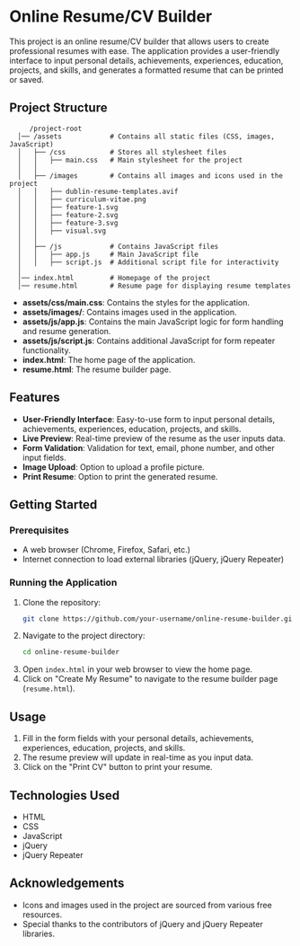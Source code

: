 # Online Resume/CV Builder

This project is an online resume/CV builder that allows users to create professional resumes with ease. The application provides a user-friendly interface to input personal details, achievements, experiences, education, projects, and skills, and generates a formatted resume that can be printed or saved.

## Project Structure
         /project-root
      │── /assets            # Contains all static files (CSS, images, JavaScript)
      │   ├── /css           # Stores all stylesheet files
      │   │   ├── main.css   # Main stylesheet for the project
      │   │
      │   ├── /images        # Contains all images and icons used in the project
      │   │   ├── dublin-resume-templates.avif
      │   │   ├── curriculum-vitae.png
      │   │   ├── feature-1.svg
      │   │   ├── feature-2.svg
      │   │   ├── feature-3.svg
      │   │   ├── visual.svg
      │   │
      │   ├── /js            # Contains JavaScript files
      │   │   ├── app.js     # Main JavaScript file
      │   │   ├── script.js  # Additional script file for interactivity
      │
      │── index.html         # Homepage of the project
      │── resume.html        # Resume page for displaying resume templates
      
      


- **assets/css/main.css**: Contains the styles for the application.
- **assets/images/**: Contains images used in the application.
- **assets/js/app.js**: Contains the main JavaScript logic for form handling and resume generation.
- **assets/js/script.js**: Contains additional JavaScript for form repeater functionality.
- **index.html**: The home page of the application.
- **resume.html**: The resume builder page.

## Features

- **User-Friendly Interface**: Easy-to-use form to input personal details, achievements, experiences, education, projects, and skills.
- **Live Preview**: Real-time preview of the resume as the user inputs data.
- **Form Validation**: Validation for text, email, phone number, and other input fields.
- **Image Upload**: Option to upload a profile picture.
- **Print Resume**: Option to print the generated resume.

## Getting Started

### Prerequisites

- A web browser (Chrome, Firefox, Safari, etc.)
- Internet connection to load external libraries (jQuery, jQuery Repeater)

### Running the Application

1. Clone the repository:
    ```sh
    git clone https://github.com/your-username/online-resume-builder.git
    ```
2. Navigate to the project directory:
    ```sh
    cd online-resume-builder
    ```
3. Open `index.html` in your web browser to view the home page.
4. Click on "Create My Resume" to navigate to the resume builder page (`resume.html`).

## Usage

1. Fill in the form fields with your personal details, achievements, experiences, education, projects, and skills.
2. The resume preview will update in real-time as you input data.
3. Click on the "Print CV" button to print your resume.

## Technologies Used

- HTML
- CSS
- JavaScript
- jQuery
- jQuery Repeater

## Acknowledgements

- Icons and images used in the project are sourced from various free resources.
- Special thanks to the contributors of jQuery and jQuery Repeater libraries.
